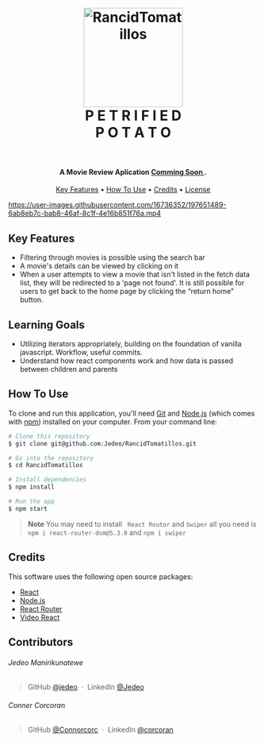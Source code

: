 
<h1 align="center">
  <br>
  <a href="http://www.amitmerchant.com/electron-markdownify"><img src="https://user-images.githubusercontent.com/16736352/197651709-6fd48665-b29a-4499-94eb-8b5726123d99.png" alt="RancidTomatillos" width="200"></a>
  <br>
   P E T R I F I E D <br>
P O T A T O </br>

  <br>
</h1>

<h4 align="center"> A Movie Review Aplication <a href="" target="_blank">Comming Soon </a>.</h4>

<p align="center">
  <a href="#Key-Features">Key Features</a> •
  <a href="#how-to-use">How To Use</a> •
  <a href="#credits">Credits</a> •
  <a href="#license">License</a>
</p>




https://user-images.githubusercontent.com/16736352/197651489-6ab8eb7c-bab8-46af-8c1f-4e16b851f76a.mp4



## Key Features
- Filtering through movies is possible using the search bar
- A movie's details can be viewed by clicking on it
- When a user attempts to view a movie that isn't listed in the fetch data list, they will be redirected to a 'page not found'. It is still possible for users to get back to the home page by clicking the “return home” button.

## Learning Goals
- Utilizing iterators appropriately, building on the foundation of vanilla javascript. Workflow, useful commits. 
- Understand how react components work and how data is passed between children and parents

## How To Use

To clone and run this application, you'll need [Git](https://git-scm.com) and [Node.js](https://nodejs.org/en/download/) (which comes with [npm](http://npmjs.com)) installed on your computer. From your command line:

```bash
# Clone this repository
$ git clone git@github.com:Jedeo/RancidTomatillos.git

# Go into the repository
$ cd RancidTomatillos

# Install dependencies
$ npm install

# Run the app
$ npm start
```

> **Note**
> You may need to install ` React Routor` and `Swiper` all you need is `npm i react-router-dom@5.3.0` and `npm i swiper`


## Credits

This software uses the following open source packages:

- [React](https://reactjs.org/)
- [Node.js](https://nodejs.org/)
- [React Router](https://reactrouter.com/en/main)
- [Video React](https://video-react.js.org/)

## Contributors
###### Jedeo Manirikunatewe
> GitHub [@jedeo](https://github.com/Jedeo) &nbsp;&middot;&nbsp;
> LinkedIn [@Jedeo](https://www.linkedin.com/in/jedeo/)

###### Conner Corcoran
> GitHub [@Connorcorc](https://github.com/Connorcorc) &nbsp;&middot;&nbsp;
> LinkedIn [@corcoran](https://www.linkedin.com/in/connor-c-corcoran/)



